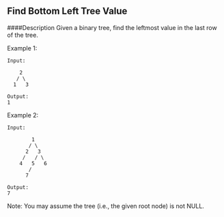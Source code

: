 ## Find Bottom Left Tree Value
####Description
Given a binary tree, find the leftmost value in the last row of the tree.

Example 1:
```
Input:

    2
   / \
  1   3

Output:
1
```
Example 2: 
```
Input:

        1
       / \
      2   3
     /   / \
    4   5   6
       /
      7

Output:
7
```
Note: You may assume the tree (i.e., the given root node) is not NULL.